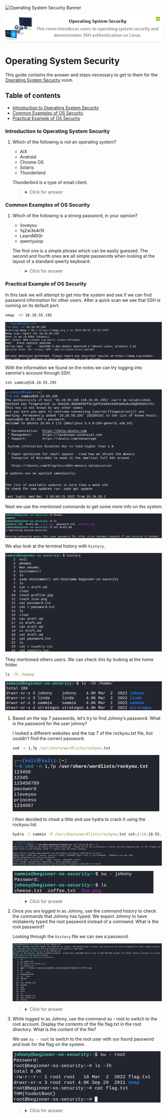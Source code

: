 ![Operating System Security Banner](https://assets.tryhackme.com/room-banners/intro-to-offensive-security.png)

<p align="center">
   <img src="https://github.com/Kevinovitz/TryHackMe_Writeups/raw/main/operatingsystemsecurity/Operating_System_Security_Cover.png" alt="Operating System Security Logo">
</p>

# Operating System Security

This guide contains the answer and steps necessary to get to them for the [Operating System Security](https://tryhackme.com/room/operatingsystemsecurity) room.

## Table of contents

- [Introduction to Operating System Security](#introduction-to-operating-system-security)
- [Common Examples of OS Security](#common-examples-of-os-security)
- [Practical Example of OS Security](#practical-examples-of-os-security)

### Introduction to Operating System Security

1. Which of the following is not an operating system?

   - AIX
   - Android
   - Chrome OS
   - Solaris
   - Thunderbird

   Thunderbird is a type of email client.

   ><details><summary>Click for answer</summary>Thunderbird</details>

### Common Examples of OS Security

1. Which of the following is a strong password, in your opinion?

   - iloveyou
   - 1q2w3e4r5t
   - LearnM00r
   - qwertyuiop

   The first one is a simple phrase which can be easily guessed. The second and fourth ones are all simple passwords when looking at the layout of a standard qwerty keyboard.

   ><details><summary>Click for answer</summary>LearnM00r</details>

### Practical Example of OS Security

In this task we will attempt to get into the system and see if we can find password information for other users. After a quick scan we see that SSH is running on its default port.

```cmd
nmap -sV 10.10.55.195
```

![Nmap](https://github.com/Kevinovitz/TryHackMe_Writeups/raw/main/operatingsystemsecurity/Operating_System_Security_Nmap.png)

With the information we found on the notes we can try logging into sammie's account through SSH.

```cmd
ssh sammie@10.10.55.195
```

![SSH Sammie Login](https://github.com/Kevinovitz/TryHackMe_Writeups/raw/main/operatingsystemsecurity/Operating_System_Security_SSH_Sammie_Login.png)

Next we use the mentioned commands to get some more info on the system

![Sammie Commands](https://github.com/Kevinovitz/TryHackMe_Writeups/raw/main/operatingsystemsecurity/Operating_System_Security_Sammie_Commands.png)

We also look at the terminal history with `history`.

![Sammie History](https://github.com/Kevinovitz/TryHackMe_Writeups/raw/main/operatingsystemsecurity/Operating_System_Security_Sammie_History.png)

They mentioned others users. We can check this by looking at the home folder.

```cmd
ls -lh /home/
```

![Users](https://github.com/Kevinovitz/TryHackMe_Writeups/raw/main/operatingsystemsecurity/Operating_System_Security_Users.png)

1. Based on the top 7 passwords, let’s try to find Johnny’s password. What is the password for the user johnny?

   I looked a different websites and the top 7 of the rockyou.txt file, but couldn't find the correct password.
   
   ```cmd
   sed -n 1,7p /usr/share/wordlists/rockyou.txt
   ```
   
   ![Top 7 Rockyou](https://github.com/Kevinovitz/TryHackMe_Writeups/raw/main/operatingsystemsecurity/Operating_System_Security_Top_7_Rockyou.png)
   
   I then decided to cheat a little and use hydra to crack it using the rockyou list.
   
   ```cmd
   hydra -l sammie -P /usr/share/wordlists/rockyou.txt ssh://10.10.55.195 -t 4
   ```
   
   ![Hydra Johnny](https://github.com/Kevinovitz/TryHackMe_Writeups/raw/main/operatingsystemsecurity/Operating_System_Security_Hydra_Johnny.png)
   
   ![Johnny Login](https://github.com/Kevinovitz/TryHackMe_Writeups/raw/main/operatingsystemsecurity/Operating_System_Security_Johnny_Login.png)

   ><details><summary>Click for answer</summary>abc123</details>

2. Once you are logged in as Johnny, use the command history to check the commands that Johnny has typed. We expect Johnny to have mistakenly typed the root password instead of a command. What is the root password?

   Looking through the `history` file we can see a password.
   
   ![Johnny Files](https://github.com/Kevinovitz/TryHackMe_Writeups/raw/main/operatingsystemsecurity/Operating_System_Security_Johnny_Files.png)

   ><details><summary>Click for answer</summary>happyHack!NG</details>

3. While logged in as Johnny, use the command su - root to switch to the root account. Display the contents of the file flag.txt in the root directory. What is the content of the file?

   We use `su - root` to switch to the root user with our found password and look for the flag on the system.
   
   ![Root](https://github.com/Kevinovitz/TryHackMe_Writeups/raw/main/operatingsystemsecurity/Operating_System_Security_Root.png)

   ><details><summary>Click for answer</summary>THM{YouGotRoot}</details>
